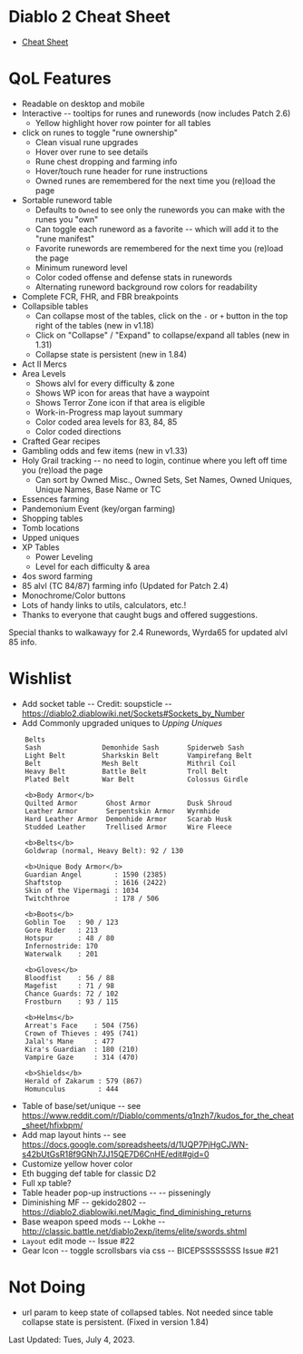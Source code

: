 # Diablo 2 Cheat Sheet

* [Cheat Sheet](https://sir-wilhelm.github.io/d2_cheat_sheet/)

# QoL Features

 * Readable on desktop and mobile
 * Interactive -- tooltips for runes and runewords (now includes Patch 2.6)
   * Yellow highlight hover row pointer for all tables
 * click on runes to toggle "rune ownership"
   * Clean visual rune upgrades
   * Hover over rune to see details
   * Rune chest dropping and farming info
   * Hover/touch rune header for rune instructions
   * Owned runes are remembered for the next time you (re)load the page
 * Sortable runeword table
   * Defaults to `Owned` to see only the runewords you can make with the runes you "own"
   * Can toggle each runeword as a favorite -- which will add it to the "rune manifest"
   * Favorite runewords are remembered for the next time you (re)load the page
   * Minimum runeword level
   * Color coded offense and defense stats in runewords
   * Alternating runeword background row colors for readability
 * Complete FCR, FHR, and FBR breakpoints
 * Collapsible tables
    * Can collapse most of the tables, click on the `-` or `+` button in the top right of the tables (new in v1.18)
    * Click on "Collapse" / "Expand" to collapse/expand all tables (new in 1.31)
    * Collapse state is persistent (new in 1.84)
 * Act II Mercs
 * Area Levels
   * Shows alvl for every difficulty & zone
   * Shows WP icon for areas that have a waypoint
   * Shows Terror Zone icon if that area is eligible
   * Work-in-Progress map layout summary
   * Color coded area levels for 83, 84, 85
   * Color coded directions
 * Crafted Gear recipes
 * Gambling odds and few items (new in v1.33)
 * Holy Grail tracking -- no need to login, continue where you left off time you (re)load the page
   * Can sort by Owned Misc., Owned Sets, Set Names, Owned Uniques, Unique Names, Base Name or TC
 * Essences farming
 * Pandemonium Event (key/organ farming)
 * Shopping tables
 * Tomb locations
 * Upped uniques
 * XP Tables
    * Power Leveling
    * Level for each difficulty & area
 * 4os sword farming
 * 85 alvl (TC 84/87) farming info  (Updated for Patch 2.4)
 * Monochrome/Color buttons
 * Lots of handy links to utils, calculators, etc.!
 * Thanks to everyone that caught bugs and offered suggestions.


Special thanks to walkawayy for 2.4 Runewords, Wyrda65 for updated alvl 85 info.

# Wishlist

 * Add socket table -- Credit: soupsticle  -- https://diablo2.diablowiki.net/Sockets#Sockets_by_Number
 * Add Commonly upgraded uniques to _Upping Uniques_

```
    Belts
    Sash               Demonhide Sash       Spiderweb Sash
    Light Belt         Sharkskin Belt       Vampirefang Belt
    Belt               Mesh Belt            Mithril Coil
    Heavy Belt         Battle Belt          Troll Belt
    Plated Belt        War Belt             Colossus Girdle

    <b>Body Armor</b>
    Quilted Armor       Ghost Armor         Dusk Shroud
    Leather Armor       Serpentskin Armor   Wyrmhide
    Hard Leather Armor  Demonhide Armor     Scarab Husk
    Studded Leather     Trellised Armor     Wire Fleece

    <b>Belts</b>
    Goldwrap (normal, Heavy Belt): 92 / 130

    <b>Unique Body Armor</b>
    Guardian Angel        : 1590 (2385)
    Shaftstop             : 1616 (2422)
    Skin of the Vipermagi : 1034
    Twitchthroe           : 178 / 506

    <b>Boots</b>
    Goblin Toe   : 90 / 123
    Gore Rider   : 213
    Hotspur      : 48 / 80
    Infernostride: 170
    Waterwalk    : 201

    <b>Gloves</b>
    Bloodfist    : 56 / 88
    Magefist     : 71 / 98
    Chance Guards: 72 / 102
    Frostburn    : 93 / 115

    <b>Helms</b>
    Arreat's Face    : 504 (756)
    Crown of Thieves : 495 (741)
    Jalal's Mane     : 477
    Kira's Guardian  : 180 (210)
    Vampire Gaze     : 314 (470)

    <b>Shields</b>
    Herald of Zakarum : 579 (867)
    Homunculus        : 444
```

 * Table of base/set/unique -- see https://www.reddit.com/r/Diablo/comments/q1nzh7/kudos_for_the_cheat_sheet/hfixbpm/
 * Add map layout hints -- see https://docs.google.com/spreadsheets/d/1UQP7PjHgCJWN-s42bUtGsR18f9GNh7JJ15QE7D6CnHE/edit#gid=0
 * Customize yellow hover color
 * Eth bugging def table for classic D2
 * Full xp table?
 * Table header pop-up instructions --  -- pisseningly
 * Diminishing MF -- gekido2802 -- https://diablo2.diablowiki.net/Magic_find_diminishing_returns
 * Base weapon speed mods -- Lokhe -- http://classic.battle.net/diablo2exp/items/elite/swords.shtml
 * `Layout` edit mode -- Issue #22
 * Gear Icon -- toggle scrollsbars via css -- BICEPSSSSSSSS Issue #21

# Not Doing

 * url param to keep state of collapsed tables.  Not needed since table collapse state is persistent. (Fixed in version 1.84)

Last Updated: Tues, July 4, 2023.
